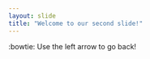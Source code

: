 ```yaml
---
layout: slide
title: "Welcome to our second slide!"
---
```

:bowtie:
Use the left arrow to go back!
